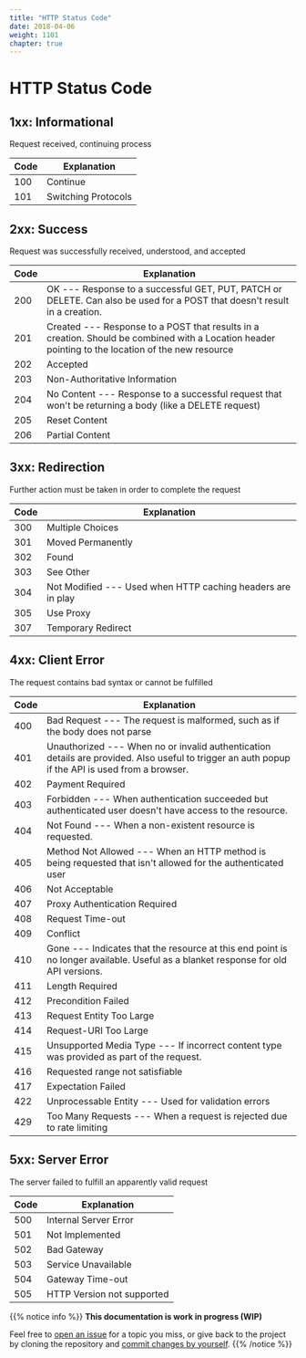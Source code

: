 ```yaml
---
title: "HTTP Status Code"
date: 2018-04-06
weight: 1101
chapter: true
---
```


# HTTP Status Code

## 1xx: Informational

Request received, continuing process

| Code | Explanation |
| ---- | ----------- |
| 100 | Continue |
| 101 | Switching Protocols |

## 2xx: Success

Request was successfully received, understood, and accepted

| Code | Explanation |
| ---- | ----------- |
| 200 | OK --- Response to a successful GET, PUT, PATCH or DELETE. Can also be used for a POST that doesn't result in a creation. |
| 201 | Created --- Response to a POST that results in a creation. Should be combined with a Location header pointing to the location of the new resource |
| 202 | Accepted |
| 203 | Non-Authoritative Information |
| 204 | No Content --- Response to a successful request that won't be returning a body (like a DELETE request) |
| 205 | Reset Content |
| 206 | Partial Content |

## 3xx: Redirection

Further action must be taken in order to complete the request

| Code | Explanation |
| ---- | ----------- |
| 300 | Multiple Choices |
| 301 | Moved Permanently |
| 302 | Found |
| 303 | See Other |
| 304 | Not Modified --- Used when HTTP caching headers are in play |
| 305 | Use Proxy |
| 307 | Temporary Redirect |

## 4xx: Client Error

The request contains bad syntax or cannot be fulfilled

| Code | Explanation |
| ---- | ----------- |
| 400 | Bad Request --- The request is malformed, such as if the body does not parse |
| 401 | Unauthorized --- When no or invalid authentication details are provided. Also useful to trigger an auth popup if the API is used from a browser. |
| 402 | Payment Required |
| 403 | Forbidden --- When authentication succeeded but authenticated user doesn't have access to the resource. |
| 404 | Not Found --- When a non-existent resource is requested. |
| 405 | Method Not Allowed --- When an HTTP method is being requested that isn't allowed for the authenticated user |
| 406 | Not Acceptable |
| 407 | Proxy Authentication Required |
| 408 | Request Time-out |
| 409 | Conflict |
| 410 | Gone --- Indicates that the resource at this end point is no longer available. Useful as a blanket response for old API versions. |
| 411 | Length Required |
| 412 | Precondition Failed |
| 413 | Request Entity Too Large | |
| 414 | Request-URI Too Large |
| 415 | Unsupported Media Type --- If incorrect content type was provided as part of the request. |
| 416 | Requested range not satisfiable |
| 417 | Expectation Failed |
| 422 | Unprocessable Entity --- Used for validation errors |
| 429 | Too Many Requests --- When a request is rejected due to rate limiting |

## 5xx: Server Error

The server failed to fulfill an apparently valid request

| Code | Explanation |
| ---- | ----------- |
| 500 | Internal Server Error |
| 501 | Not Implemented |
| 502 | Bad Gateway |
| 503 | Service Unavailable |
| 504 | Gateway Time-out |
| 505 | HTTP Version not supported |


{{% notice info %}}
**This documentation is work in progress (WIP)**

Feel free to [open an issue](https://bitbucket.org/pkollitsch/booka-docs/issues?status=new&status=open) for a topic you miss, or give back to the project by cloning the repository and [commit changes by yourself](https://bitbucket.org/pkollitsch/booka-docs/src).
{{% /notice %}}
